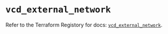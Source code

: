 # `vcd_external_network`

Refer to the Terraform Registory for docs: [`vcd_external_network`](https://registry.terraform.io/providers/vmware/vcd/3.10.0/docs/resources/external_network).
